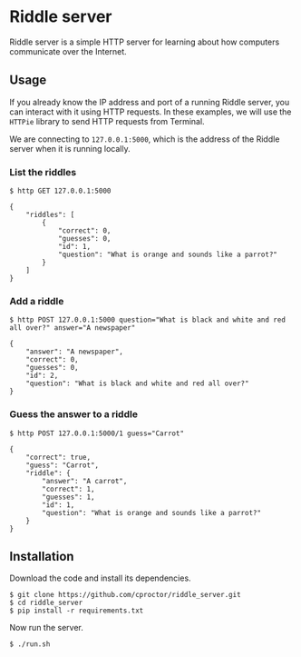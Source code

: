 # Riddle server

Riddle server is a simple HTTP server for learning about how computers
communicate over the Internet. 

## Usage

If you already know the IP address and port of a running Riddle server, you can
interact with it using HTTP requests. In these examples, we will use the
`HTTPie` library to send HTTP requests from Terminal.

We are connecting to `127.0.0.1:5000`, which is the address of the Riddle server
when it is running locally.

### List the riddles
```
$ http GET 127.0.0.1:5000 

{
    "riddles": [
        {
            "correct": 0,
            "guesses": 0,
            "id": 1,
            "question": "What is orange and sounds like a parrot?"
        }
    ]
}
```

### Add a riddle

```
$ http POST 127.0.0.1:5000 question="What is black and white and red all over?" answer="A newspaper"

{
    "answer": "A newspaper",
    "correct": 0,
    "guesses": 0,
    "id": 2,
    "question": "What is black and white and red all over?"
}
```

### Guess the answer to a riddle

```
$ http POST 127.0.0.1:5000/1 guess="Carrot"

{
    "correct": true,
    "guess": "Carrot",
    "riddle": {
        "answer": "A carrot",
        "correct": 1,
        "guesses": 1,
        "id": 1,
        "question": "What is orange and sounds like a parrot?"
    }
}
```


## Installation

Download the code and install its dependencies. 

```
$ git clone https://github.com/cproctor/riddle_server.git
$ cd riddle_server
$ pip install -r requirements.txt
```

Now run the server. 

```
$ ./run.sh
```

